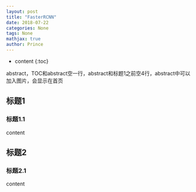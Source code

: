 ```yaml
---
layout: post
title: "FasterRCNN"
date: 2018-07-22
categories: None
tags: None
mathjax: true
author: Prince
---
```


* content
{:toc}

abstract，TOC和abstract空一行，abstract和标题1之前空4行，abstract中可以加入图片，会显示在首页




## 标题1

### 标题1.1

content

## 标题2

### 标题2.1

content
